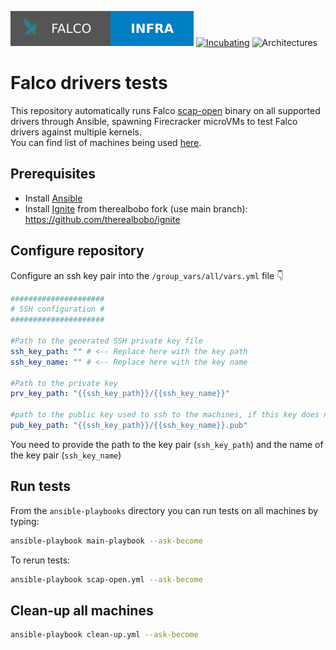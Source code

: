 [![Falco kernel tests Repository](https://github.com/falcosecurity/evolution/blob/main/repos/badges/falco-infra-blue.svg)](https://github.com/falcosecurity/evolution/blob/main/REPOSITORIES.md#infra-scope) 
[![Incubating](https://img.shields.io/badge/status-incubating-orange?style=for-the-badge)](https://github.com/falcosecurity/evolution/blob/main/REPOSITORIES.md#incubating)
![Architectures](https://img.shields.io/badge/ARCHS-x86__64%7Caarch64-blueviolet?style=for-the-badge)


# Falco drivers tests

This repository automatically runs Falco [scap-open](https://github.com/falcosecurity/libs/tree/master/userspace/libscap/examples/01-open) binary on all supported drivers through Ansible, spawning Firecracker microVMs to test Falco drivers against multiple kernels.  
You can find list of machines being used [here](./group_vars/all/vars.yml#L18).

## Prerequisites

* Install [Ansible](https://docs.ansible.com/ansible/latest/installation_guide/intro_installation.html)
* Install [Ignite](https://ignite.readthedocs.io/en/stable/installation/) from therealbobo fork (use main branch): https://github.com/therealbobo/ignite

## Configure repository

Configure an ssh key pair into the `/group_vars/all/vars.yml` file 👇

```yml
#####################
# SSH configuration #
#####################

#Path to the generated SSH private key file
ssh_key_path: "" # <-- Replace here with the key path
ssh_key_name: "" # <-- Replace here with the key name

#Path to the private key
prv_key_path: "{{ssh_key_path}}/{{ssh_key_name}}"

#path to the public key used to ssh to the machines, if this key does not exist then a new one is generated with the same name
pub_key_path: "{{ssh_key_path}}/{{ssh_key_name}}.pub"
```

You need to provide the path to the key pair (`ssh_key_path`) and the name of the key pair (`ssh_key_name`)

## Run tests

From the `ansible-playbooks` directory you can run tests on all machines by typing:

```bash
ansible-playbook main-playbook --ask-become 
```

To rerun tests:

```bash
ansible-playbook scap-open.yml --ask-become 
```

## Clean-up all machines

```bash
ansible-playbook clean-up.yml --ask-become
```
